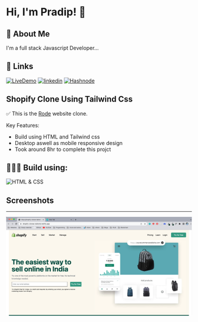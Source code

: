 # Hi, I'm Pradip! 👋

## 🚀 About Me

I'm a full stack Javascript Developer...

## 🔗 Links

[![LiveDemo](https://img.shields.io/badge/Live_demo-000?style=for-the-badge&logo=ko-fi&logoColor=white)](https://shopify-clonee-tailwind.netlify.app/)
[![linkedin](https://img.shields.io/badge/linkedin-0A66C2?style=for-the-badge&logo=linkedin&logoColor=white)](https://www.linkedin.com/in/pradipkafle/)
[![Hashnode](https://img.shields.io/badge/hashnode-1DA1F2?style=for-the-badge&logo=hashnode&logoColor=white)](https://iampradip.hashnode.dev/)

## Shopify Clone Using Tailwind Css

✅ This is the [Rode](https://rode.com/en) website clone.

Key Features:

- Build using HTML and Tailwind css
- Desktop aswell as mobile responsive design
- Took around 8hr to complete this projct

## 👨🏻‍💻 Build using:

![HTML & CSS](https://img.shields.io/badge/HTML-TailwindCSS-orange)

## Screenshots

---

![Desktopdemo](./demo/desktopdemo.jpeg)
